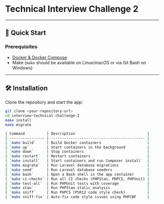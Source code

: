 # Technical Interview Challenge 2

---

## 🚀 Quick Start

### Prerequisites

- [Docker & Docker Compose](https://docs.docker.com/compose/install/#scenario-one-install-docker-desktop)
- Make (`make` should be available on Linux/macOS or via Git Bash on Windows)

---

## 🛠️ Installation

Clone the repository and start the app:

```bash
git clone <your-repository-url>
cd interview-technical-challenge-2
make install
make migrate

| Command          | Description                                 |
| ---------------- | ------------------------------------------- |
| `make build`     | Build Docker containers                     |
| `make up`        | Start containers in the background          |
| `make down`      | Stop containers                             |
| `make restart`   | Restart containers                          |
| `make install`   | Start containers and run Composer install   |
| `make migrate`   | Run Laravel database migrations             |
| `make seed`      | Run Laravel database seeders                |
| `make bash`      | Open a Bash shell in the app container      |
| `make ci-checks` | Run all CI checks (PHPStan, PHPCS, PHPUnit) |
| `make test-all`  | Run PHPUnit tests with coverage             |
| `make stan`      | Run PHPStan static analysis                 |
| `make sniff`     | Run PHPCS (PSR12 code style check)          |
| `make sniff-fix` | Auto-fix code style issues using PHPCBF     |

